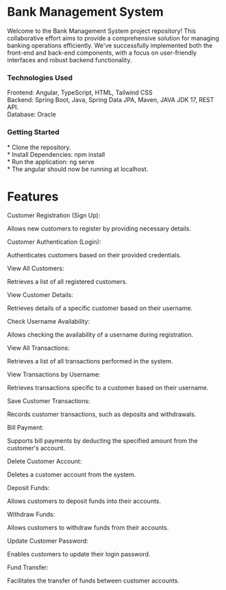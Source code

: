 <h1>Bank Management System</h1>

Welcome to the Bank Management System project repository! This collaborative effort aims to provide a comprehensive solution for managing banking operations efficiently. We've successfully implemented both the front-end and back-end components, with a focus on user-friendly interfaces and robust backend functionality.

<h3>Technologies Used</h3>
Frontend: Angular, TypeScript, HTML, Tailwind CSS<br>
Backend: Spring Boot, Java, Spring Data JPA, Maven, JAVA JDK 17, REST API.<br>
Database: Oracle<br>

<h3>Getting Started</h3>
* Clone the repository.<br>
* Install Dependencies: npm install <br>
* Run the application: ng serve<br>
* The angular should now be running at localhost.<br>

<h1>Features</h1>

Customer Registration (Sign Up):<br>

Allows new customers to register by providing necessary details.<br>

 Customer Authentication (Login):<br>

Authenticates customers based on their provided credentials.<br>

 View All Customers:<br>

Retrieves a list of all registered customers.<br>

 View Customer Details:<br>

Retrieves details of a specific customer based on their username.<br>

 Check Username Availability:<br>

Allows checking the availability of a username during registration.<br>

 View All Transactions:<br>

Retrieves a list of all transactions performed in the system.<br>

 View Transactions by Username:<br>

Retrieves transactions specific to a customer based on their username.<br>

 Save Customer Transactions:<br>

Records customer transactions, such as deposits and withdrawals.<br>

 Bill Payment:<br>

Supports bill payments by deducting the specified amount from the customer's account.<br>

 Delete Customer Account:<br>

Deletes a customer account from the system.<br>

 Deposit Funds:<br>

Allows customers to deposit funds into their accounts.<br>

 Withdraw Funds:<br>

Allows customers to withdraw funds from their accounts.<br>

 Update Customer Password:<br>

Enables customers to update their login password.<br>

 Fund Transfer:

Facilitates the transfer of funds between customer accounts.

